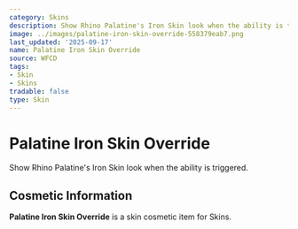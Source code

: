 ```yaml
---
category: Skins
description: Show Rhino Palatine's Iron Skin look when the ability is triggered.
image: ../images/palatine-iron-skin-override-558379eab7.png
last_updated: '2025-09-17'
name: Palatine Iron Skin Override
source: WFCD
tags:
- Skin
- Skins
tradable: false
type: Skin
---
```


# Palatine Iron Skin Override

Show Rhino Palatine's Iron Skin look when the ability is triggered.

## Cosmetic Information

**Palatine Iron Skin Override** is a skin cosmetic item for Skins.

